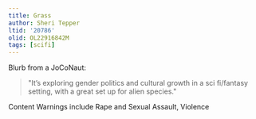 ```yaml
---
title: Grass
author: Sheri Tepper
ltid: '20786'
olid: OL22916842M
tags: [scifi]
---
```


Blurb from a JoCoNaut:

> "It’s exploring gender politics and cultural growth in a sci fi/fantasy
> setting, with a great set up for alien species."

Content Warnings include Rape and Sexual Assault, Violence

